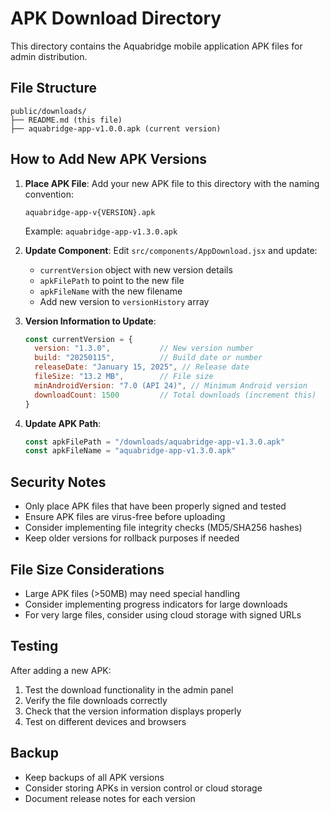 # APK Download Directory

This directory contains the Aquabridge mobile application APK files for admin distribution.

## File Structure

```
public/downloads/
├── README.md (this file)
├── aquabridge-app-v1.0.0.apk (current version)
```

## How to Add New APK Versions

1. **Place APK File**: Add your new APK file to this directory with the naming convention:
   ```
   aquabridge-app-v{VERSION}.apk
   ```
   Example: `aquabridge-app-v1.3.0.apk`

2. **Update Component**: Edit `src/components/AppDownload.jsx` and update:
   - `currentVersion` object with new version details
   - `apkFilePath` to point to the new file
   - `apkFileName` with the new filename
   - Add new version to `versionHistory` array

3. **Version Information to Update**:
   ```javascript
   const currentVersion = {
     version: "1.3.0",           // New version number
     build: "20250115",          // Build date or number
     releaseDate: "January 15, 2025", // Release date
     fileSize: "13.2 MB",        // File size
     minAndroidVersion: "7.0 (API 24)", // Minimum Android version
     downloadCount: 1500         // Total downloads (increment this)
   }
   ```

4. **Update APK Path**:
   ```javascript
   const apkFilePath = "/downloads/aquabridge-app-v1.3.0.apk"
   const apkFileName = "aquabridge-app-v1.3.0.apk"
   ```

## Security Notes

- Only place APK files that have been properly signed and tested
- Ensure APK files are virus-free before uploading
- Consider implementing file integrity checks (MD5/SHA256 hashes)
- Keep older versions for rollback purposes if needed

## File Size Considerations

- Large APK files (>50MB) may need special handling
- Consider implementing progress indicators for large downloads
- For very large files, consider using cloud storage with signed URLs

## Testing

After adding a new APK:
1. Test the download functionality in the admin panel
2. Verify the file downloads correctly
3. Check that the version information displays properly
4. Test on different devices and browsers

## Backup

- Keep backups of all APK versions
- Consider storing APKs in version control or cloud storage
- Document release notes for each version
